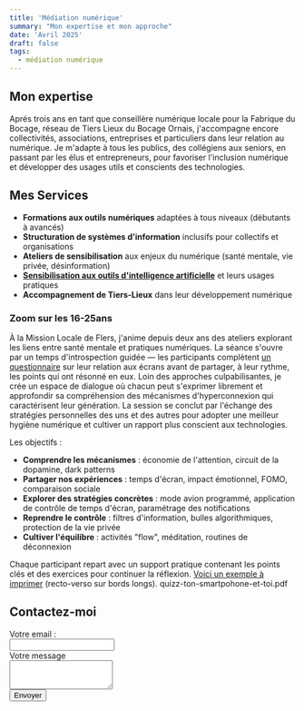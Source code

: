 ```yaml
---
title: 'Médiation numérique'
summary: "Mon expertise et mon approche"
date: 'Avril 2025'
draft: false
tags:
  - médiation numérique
---
```


## Mon expertise
Aprés trois ans en tant que conseillère numérique locale pour la Fabrique du Bocage, réseau de Tiers Lieux du Bocage Ornais, j'accompagne encore collectivités, associations, entreprises et particuliers dans leur relation au numérique. Je m'adapte à tous les publics, des collégiens aux seniors, en passant par les élus et entrepreneurs, pour favoriser l'inclusion numérique et développer des usages utils et conscients des technologies.


## Mes Services

- **Formations aux outils numériques** adaptées à tous niveaux (débutants à avancés)
- **Structuration de systèmes d'information** inclusifs pour collectifs et organisations
- **Ateliers de sensibilisation** aux enjeux du numérique (santé mentale, vie privée, désinformation)
- [**Sensibilisation aux outils d'intelligence artificielle**](https://www.alicepoggioli.fr/projects/ia) et leurs usages pratiques
- **Accompagnement de Tiers-Lieux** dans leur développement numérique

### Zoom sur les 16-25ans

À la Mission Locale de Flers, j'anime depuis deux ans des ateliers explorant les liens entre santé mentale et pratiques numériques. La séance s'ouvre par un temps d'introspection guidée — les participants complètent [un questionnaire](/fanzine-prevention-numerique.pdf) sur leur relation aux écrans avant de partager, à leur rythme, les points qui ont résonné en eux.
Loin des approches culpabilisantes, je crée un espace de dialogue où chacun peut s'exprimer librement et approfondir sa compréhension des mécanismes d'hyperconnexion qui caractérisent leur génération.
La session se conclut par l'échange des stratégies personnelles des uns et des autres pour adopter une meilleur hygiène numérique et cultiver un rapport plus conscient aux technologies.

Les objectifs : 

- **Comprendre les mécanismes** : économie de l'attention, circuit de la dopamine, dark patterns
- **Partager nos expériences** : temps d'écran, impact émotionnel, FOMO, comparaison sociale
- **Explorer des stratégies concrètes** : mode avion programmé, application de contrôle de temps d'écran, paramétrage des notifications
- **Reprendre le contrôle** : filtres d'information, bulles algorithmiques, protection de la vie privée
- **Cultiver l'équilibre** : activités "flow", méditation, routines de déconnexion

Chaque participant repart avec un support pratique contenant les points clés et des exercices pour continuer la réflexion. [Voici un exemple à imprimer](/fanzine-prevention-numerique.pdf) (recto-verso sur bords longs).
quizz-ton-smartpohone-et-toi.pdf

## Contactez-moi

<form
  action="https://formspree.io/f/mjkbnlaz"
  method="POST"
>
  <label for="email" class="block font-medium leading-6 ">Votre email : </label>
  <div class="mt-2">
    <input id="email" name="email" type="email" autocomplete="email" class="block w-full rounded-md border-0 py-1.5 text-gray-900 shadow-sm ring-1 ring-inset ring-gray-300 placeholder:text-gray-400 focus:ring-2 focus:ring-inset focus:ring-indigo-600 sm:text-sm sm:leading-6">
  </div>
  <div class="col-span-full">
    <label for="message" class="block leading-6 ">Votre message</label>
    <div class="mt-2">
      <textarea id="message" name="message" rows="3" class="block w-full rounded-md border-0 py-1.5 text-gray-900 shadow-sm ring-1 ring-inset ring-gray-300 placeholder:text-gray-400 focus:ring-2 focus:ring-inset focus:ring-indigo-600 sm:text-sm sm:leading-6"></textarea>
    </div>
  </div>
  <div class="mt-6 flex items-center justify-end gap-x-6">
    <button type="submit"  class="rounded-md px-3 py-2 text-sm font-semibold text-black dark:text-white shadow-sm  focus-visible:outline focus-visible:outline-2 focus-visible:outline-offset-2 hover:bg-black/5 hover:dark:bg-white/10 border-black/15 dark:border-white/20 transition-colors duration-300 ease-in-out border">Envoyer</button>
  </div>
</form>
